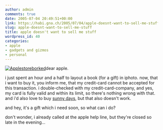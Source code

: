 ```yaml
---
author: admin
comments: true
date: 2005-07-04 20:49:51+00:00
link: https://habi.gna.ch/2005/07/04/apple-doesnt-want-to-sell-me-stuff/
slug: apple-doesnt-want-to-sell-me-stuff
title: apple doesn't want to sell me stuff
wordpress_id: 40
categories:
- apple
- gadgets and gizmos
- personal
---
```



[![Applestoreborked](https://habi.gna.ch/blog/images/applestoreborked-tm.jpg)](https://habi.gna.ch/blog/images/applestoreborked.jpg)dear apple.



i just spent an hour and a half to layout a book (for a gift) in iphoto. now, that i want to buy it, you inform me, that my credit-card cannot be accepted for this transaction. i double-checked with my credit-card-company, and yes, my card is fully valid and within its limit, so there's nothing wrong with that. and i'd also love to buy [sunny days](http://phobos.apple.com/WebObjects/MZStore.woa/wa/viewAlbum?playlistId=72601344&selectedItemId=72600856), but that also doesn't work.
  
and hey, it's a gift which i need soon, so what can i do?



don't wonder, i already called at the apple help line, but they're closed so late in the evening...

